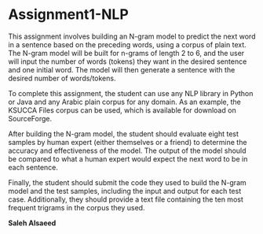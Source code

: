 # Assignment1-NLP

This assignment involves building an N-gram model to predict the next word in a sentence based on the preceding words, using a corpus of plain text. The N-gram model will be built for n-grams of length 2 to 6, and the user will input the number of words (tokens) they want in the desired sentence and one initial word. The model will then generate a sentence with the desired number of words/tokens.

To complete this assignment, the student can use any NLP library in Python or Java and any Arabic plain corpus for any domain. As an example, the KSUCCA Files corpus can be used, which is available for download on SourceForge.

After building the N-gram model, the student should evaluate eight test samples by human expert (either themselves or a friend) to determine the accuracy and effectiveness of the model. The output of the model should be compared to what a human expert would expect the next word to be in each sentence.

Finally, the student should submit the code they used to build the N-gram model and the test samples, including the input and output for each test case. Additionally, they should provide a text file containing the ten most frequent trigrams in the corpus they used.



**Saleh Alsaeed**
